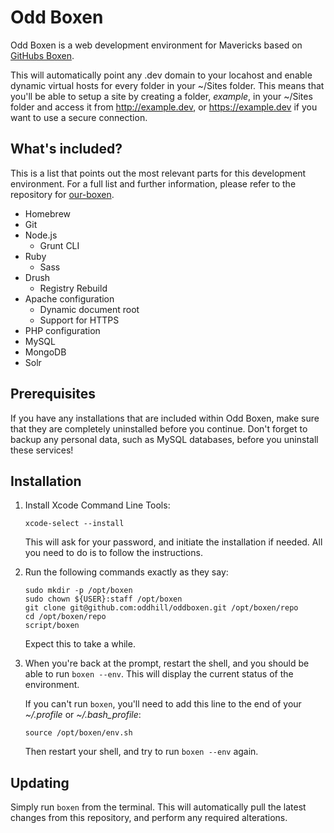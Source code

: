 # Odd Boxen

Odd Boxen is a web development environment for Mavericks based on [GitHubs Boxen](http://boxen.github.com).

This will automatically point any .dev domain to your locahost and enable dynamic virtual hosts for every folder in your ~/Sites folder. This means that you'll be able to setup a site by creating a folder, *example*, in your ~/Sites folder and access it from http://example.dev, or https://example.dev if you want to use a secure connection.


## What's included?

This is a list that points out the most relevant parts for this development environment. For a full list and further information, please refer to the repository for [our-boxen](https://github.com/boxen/our-boxen).

* Homebrew
* Git
* Node.js
  * Grunt CLI
* Ruby
  * Sass
* Drush
  * Registry Rebuild
* Apache configuration
  * Dynamic document root
  * Support for HTTPS
* PHP configuration
* MySQL
* MongoDB
* Solr


## Prerequisites

If you have any installations that are included within Odd Boxen, make sure that they are completely uninstalled before you continue. Don't forget to backup any personal data, such as MySQL databases, before you uninstall these services!


## Installation

1. Install Xcode Command Line Tools:

	```
	xcode-select --install
	```
	This will ask for your password, and initiate the installation if needed. All you need to do is to follow the instructions.



2. Run the following commands exactly as they say:

	```
	sudo mkdir -p /opt/boxen
	sudo chown ${USER}:staff /opt/boxen
	git clone git@github.com:oddhill/oddboxen.git /opt/boxen/repo
	cd /opt/boxen/repo
	script/boxen
	```
	Expect this to take a while.
	
	
	
3. When you're back at the prompt, restart the shell, and you should be able to run `boxen --env`. This will display the current status of the environment.

	If you can't run `boxen`, you'll need to add this line to the end of your *~/.profile* or *~/.bash_profile*:

	```
	source /opt/boxen/env.sh
	```
	Then restart your shell, and try to run `boxen --env` again.


## Updating

Simply run `boxen` from the terminal. This will automatically pull the latest changes from this repository, and perform any required alterations.
